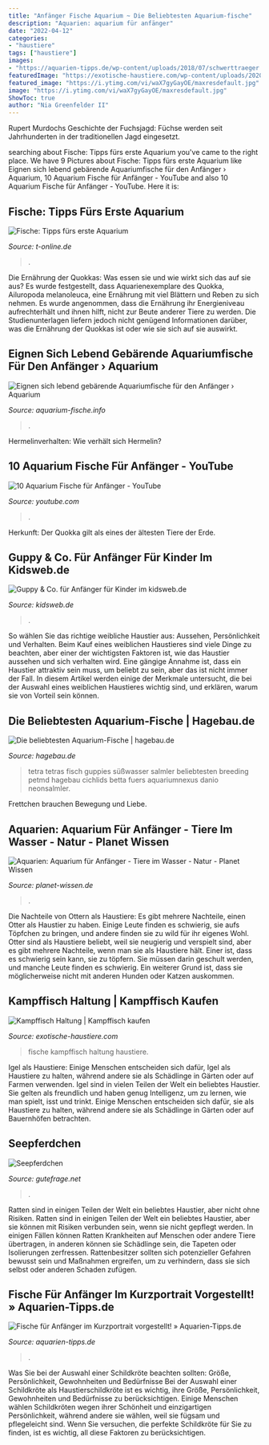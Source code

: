 ```yaml
---
title: "Anfänger Fische Aquarium ~ Die Beliebtesten Aquarium-fische"
description: "Aquarien: aquarium für anfänger"
date: "2022-04-12"
categories:
- "haustiere"
tags: ["haustiere"]
images:
- "https://aquarien-tipps.de/wp-content/uploads/2018/07/schwerttraeger.jpg"
featuredImage: "https://exotische-haustiere.com/wp-content/uploads/2020/11/KampffischHaltung-e1604520836132.jpg"
featured_image: "https://i.ytimg.com/vi/waX7gyGayOE/maxresdefault.jpg"
image: "https://i.ytimg.com/vi/waX7gyGayOE/maxresdefault.jpg"
ShowToc: true
author: "Nia Greenfelder II"
---
```



Rupert Murdochs Geschichte der Fuchsjagd: Füchse werden seit Jahrhunderten in der traditionellen Jagd eingesetzt.

	

		
searching about Fische: Tipps fürs erste Aquarium you've came to the right place. We have 9 Pictures about Fische: Tipps fürs erste Aquarium like Eignen sich lebend gebärende Aquariumfische für den Anfänger › Aquarium, 10 Aquarium Fische für Anfänger - YouTube and also 10 Aquarium Fische für Anfänger - YouTube. Here it is:
		
    
## Fische: Tipps Fürs Erste Aquarium

<img loading=lazy src="http://bilder.t-online.de/b/40/78/85/74/id_40788574/tid_da/index.jpg" onerror="this.onerror=null;this.src='https://tse3.mm.bing.net/th?id=OIP.QbAUzUsvbsNQXNIyVMFoKQHaDv&amp;pid=15.1';" alt="Fische: Tipps fürs erste Aquarium">

_Source: t-online.de_

>. 

	

Die Ernährung der Quokkas: Was essen sie und wie wirkt sich das auf sie aus?
Es wurde festgestellt, dass Aquarienexemplare des Quokka, Ailuropoda melanoleuca, eine Ernährung mit viel Blättern und Reben zu sich nehmen. Es wurde angenommen, dass die Ernährung ihr Energieniveau aufrechterhält und ihnen hilft, nicht zur Beute anderer Tiere zu werden. Die Studienunterlagen liefern jedoch nicht genügend Informationen darüber, was die Ernährung der Quokkas ist oder wie sie sich auf sie auswirkt.

    
## Eignen Sich Lebend Gebärende Aquariumfische Für Den Anfänger › Aquarium

<img loading=lazy src="http://www.aquarium-fische.info/wp-content/uploads/2013/02/guppy.png" onerror="this.onerror=null;this.src='https://tse3.mm.bing.net/th?id=OIP.7Rvyx4b77v8lWQnxuyOJ8gAAAA&amp;pid=15.1';" alt="Eignen sich lebend gebärende Aquariumfische für den Anfänger › Aquarium">

_Source: aquarium-fische.info_

>. 

	

Hermelinverhalten: Wie verhält sich Hermelin?

    
## 10 Aquarium Fische Für Anfänger - YouTube

<img loading=lazy src="https://i.ytimg.com/vi/waX7gyGayOE/maxresdefault.jpg" onerror="this.onerror=null;this.src='https://tse3.mm.bing.net/th?id=OIP.EcCu2F-uTS4DFmoiOlfz1AHaEK&amp;pid=15.1';" alt="10 Aquarium Fische für Anfänger - YouTube">

_Source: youtube.com_

>. 

	

Herkunft: Der Quokka gilt als eines der ältesten Tiere der Erde.

    
## Guppy &amp; Co. Für Anfänger Für Kinder Im Kidsweb.de

<img loading=lazy src="https://www.kidsweb.de/tiere/aquarium_spezial/viele_fische.jpg" onerror="this.onerror=null;this.src='https://tse1.mm.bing.net/th?id=OIP.yut6SWns9phroVqX-H_begHaFj&amp;pid=15.1';" alt="Guppy &amp; Co. für Anfänger für Kinder im kidsweb.de">

_Source: kidsweb.de_

>. 

	

So wählen Sie das richtige weibliche Haustier aus: Aussehen, Persönlichkeit und Verhalten.
Beim Kauf eines weiblichen Haustieres sind viele Dinge zu beachten, aber einer der wichtigsten Faktoren ist, wie das Haustier aussehen und sich verhalten wird. Eine gängige Annahme ist, dass ein Haustier attraktiv sein muss, um beliebt zu sein, aber das ist nicht immer der Fall. In diesem Artikel werden einige der Merkmale untersucht, die bei der Auswahl eines weiblichen Haustieres wichtig sind, und erklären, warum sie von Vorteil sein können.

    
## Die Beliebtesten Aquarium-Fische | Hagebau.de

<img loading=lazy src="https://www.hagebau.de/media/i/neon-aquarium-fisch-11327-0.jpg" onerror="this.onerror=null;this.src='https://tse2.mm.bing.net/th?id=OIP.9XjtkCc817SyFjXvvXrRQQAAAA&amp;pid=15.1';" alt="Die beliebtesten Aquarium-Fische | hagebau.de">

_Source: hagebau.de_

>tetra tetras fisch guppies süßwasser salmler beliebtesten breeding petmd hagebau cichlids betta fuers aquariumnexus danio neonsalmler. 

	

Frettchen brauchen Bewegung und Liebe.

    
## Aquarien: Aquarium Für Anfänger - Tiere Im Wasser - Natur - Planet Wissen

<img loading=lazy src="https://www.planet-wissen.de/natur/tiere_im_wasser/aquarien/rataquariengeschaeftgjpg100~_v-gseagaleriexl.jpg" onerror="this.onerror=null;this.src='https://tse4.mm.bing.net/th?id=OIP.ATFETpTCGv4MdT5hYN5YgwHaEK&amp;pid=15.1';" alt="Aquarien: Aquarium für Anfänger - Tiere im Wasser - Natur - Planet Wissen">

_Source: planet-wissen.de_

>. 

	

Die Nachteile von Ottern als Haustiere: Es gibt mehrere Nachteile, einen Otter als Haustier zu haben. Einige Leute finden es schwierig, sie aufs Töpfchen zu bringen, und andere finden sie zu wild für ihr eigenes Wohl.
Otter sind als Haustiere beliebt, weil sie neugierig und verspielt sind, aber es gibt mehrere Nachteile, wenn man sie als Haustiere hält. Einer ist, dass es schwierig sein kann, sie zu töpfern. Sie müssen darin geschult werden, und manche Leute finden es schwierig. Ein weiterer Grund ist, dass sie möglicherweise nicht mit anderen Hunden oder Katzen auskommen.

    
## Kampffisch Haltung | Kampffisch Kaufen

<img loading=lazy src="https://exotische-haustiere.com/wp-content/uploads/2020/11/KampffischHaltung-e1604520836132.jpg" onerror="this.onerror=null;this.src='https://tse3.mm.bing.net/th?id=OIP.DxDky-vvotTTM8tHsCxyxQHaFj&amp;pid=15.1';" alt="Kampffisch Haltung | Kampffisch kaufen">

_Source: exotische-haustiere.com_

>fische kampffisch haltung haustiere. 

	

Igel als Haustiere: Einige Menschen entscheiden sich dafür, Igel als Haustiere zu halten, während andere sie als Schädlinge in Gärten oder auf Farmen verwenden.
Igel sind in vielen Teilen der Welt ein beliebtes Haustier. Sie gelten als freundlich und haben genug Intelligenz, um zu lernen, wie man spielt, isst und trinkt. Einige Menschen entscheiden sich dafür, sie als Haustiere zu halten, während andere sie als Schädlinge in Gärten oder auf Bauernhöfen betrachten.

    
## Seepferdchen

<img loading=lazy src="http://images.gutefrage.net/media/fragen/bilder/seepferdchen-als-erste-aquarienbewohner/1_big.jpg" onerror="this.onerror=null;this.src='https://tse2.mm.bing.net/th?id=OIP.v7b2Hmzj3zBqLZIaaStFLwHaEc&amp;pid=15.1';" alt="Seepferdchen">

_Source: gutefrage.net_

>. 

	

Ratten sind in einigen Teilen der Welt ein beliebtes Haustier, aber nicht ohne Risiken.
Ratten sind in einigen Teilen der Welt ein beliebtes Haustier, aber sie können mit Risiken verbunden sein, wenn sie nicht gepflegt werden. In einigen Fällen können Ratten Krankheiten auf Menschen oder andere Tiere übertragen, in anderen können sie Schädlinge sein, die Tapeten oder Isolierungen zerfressen. Rattenbesitzer sollten sich potenzieller Gefahren bewusst sein und Maßnahmen ergreifen, um zu verhindern, dass sie sich selbst oder anderen Schaden zufügen.

    
## Fische Für Anfänger Im Kurzportrait Vorgestellt! » Aquarien-Tipps.de

<img loading=lazy src="https://aquarien-tipps.de/wp-content/uploads/2018/07/schwerttraeger.jpg" onerror="this.onerror=null;this.src='https://tse4.mm.bing.net/th?id=OIP.fmifXaMh1wRnCFMkZL4jCAHaE8&amp;pid=15.1';" alt="Fische für Anfänger im Kurzportrait vorgestellt! » Aquarien-Tipps.de">

_Source: aquarien-tipps.de_

>. 

	

Was Sie bei der Auswahl einer Schildkröte beachten sollten: Größe, Persönlichkeit, Gewohnheiten und Bedürfnisse
Bei der Auswahl einer Schildkröte als Haustierschildkröte ist es wichtig, ihre Größe, Persönlichkeit, Gewohnheiten und Bedürfnisse zu berücksichtigen. Einige Menschen wählen Schildkröten wegen ihrer Schönheit und einzigartigen Persönlichkeit, während andere sie wählen, weil sie fügsam und pflegeleicht sind. Wenn Sie versuchen, die perfekte Schildkröte für Sie zu finden, ist es wichtig, all diese Faktoren zu berücksichtigen.

